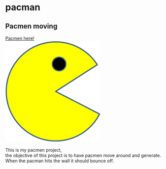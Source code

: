 # pacman
## Pacmen moving
<a href="https://vrajmannan2.github.io/pacman/"> Pacmen here!</a> <br>
<img src="PacMan1.png" width=300;>
<p> This is my pacmen project, <br>
  the objective of this project is to have pacmen move around and generate. <br>
  When the pacman hits the wall it should bounce off. <br> </p>
